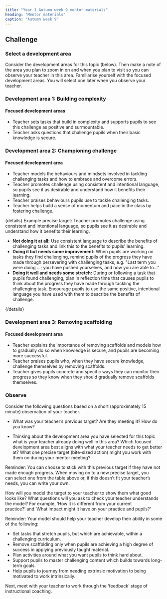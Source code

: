 ```yaml
---
title: "Year 1 Autumn week 9 mentor materials"
heading: "Mentor materials"
caption: "Autumn week 9"
---
```


## Challenge

### Select a development area

Consider the development areas for this topic (below). Then make a note of the area you plan to zoom in on and when you plan to visit so you can observe your teacher in this area. Familiarise yourself with the focused development areas. You will select one later when you observe your teacher.

### Development area 1: Building complexity

#### Focused development areas

- Teacher sets tasks that build in complexity and supports pupils to see this challenge as positive and surmountable.
- Teacher asks questions that challenge pupils when their basic knowledge is secure.

### Development area 2: Championing challenge

#### Focused development area

- Teacher models the behaviours and mindsets involved in tackling challenging tasks and how to embrace and overcome errors.
- Teacher promotes challenge using consistent and intentional language, so pupils see it as desirable and understand how it benefits their learning.
- Teacher praises behaviours pupils use to tackle challenging tasks.
- Teacher helps build a sense of momentum and pace in the class by fostering challenge.

{details}
Example precise target: Teacher promotes challenge using consistent and intentional language, so pupils see it as desirable and understand how it benefits their learning.

- **Not doing it at all:** Use consistent language to describe the benefits of challenging tasks and link this to the benefits to pupils' learning.
- **Doing it but needs some improvement:** When pupils are working on tasks they find challenging, remind pupils of the progress they have made through persevering with challenging tasks, e.g. "Last term you were doing ...; you have pushed yourselves, and now you are able to..."
- **Doing it well and needs some stretch:** During or following a task that pupils found challenging, plan in reflection time that causes pupils to think about the progress they have made through tackling the challenging task. Encourage pupils to use the same positive, intentional language you have used with them to describe the benefits of challenge.

{/details}

### Development area 3: Removing scaffolding

#### Focused development area

- Teacher explains the importance of removing scaffolds and models how to gradually do so when knowledge is secure, and pupils are becoming more successful.
- Teacher praises pupils who, when they have secure knowledge, challenge themselves by removing scaffolds.
- Teacher gives pupils concrete and specific ways they can monitor their progress so they know when they should gradually remove scaffolds themselves.

### Observe

Consider the following questions based on a short (approximately 15 minute) observation of your teacher.

- What was your teacher’s previous target? Are they meeting it? How do you know?

- Thinking about the development area you have selected for this topic what is your teacher already doing well in this area? Which focused development area best aligns with what your teacher needs to get better at? What one precise target (bite-sized action) might you work with them on during your mentor meeting?

Reminder: You can choose to stick with this previous target if they have not made enough progress. When moving on to a new precise target, you can select one from the table above or, if this doesn’t fit your teacher’s needs, you can write your own.

How will you model the target to your teacher to show them what good looks like? What questions will you ask to check your teacher understands the model? For example, ‘How it is different from your current practice?’ and ‘What impact might it have on your practice and pupils?’

Reminder: Your model should help your teacher develop their ability in some of the following:

- Set tasks that stretch pupils, but which are achievable, within a challenging curriculum.
- Remove scaffolding only when pupils are achieving a high degree of success in applying previously taught material.
- Plan activities around what you want pupils to think hard about.
- Support pupils to master challenging content which builds towards long-term goals.
- Help pupils to journey from needing extrinsic motivation to being motivated to work intrinsically.

Next, meet with your teacher to work through the ‘feedback’ stage of instructional coaching.
